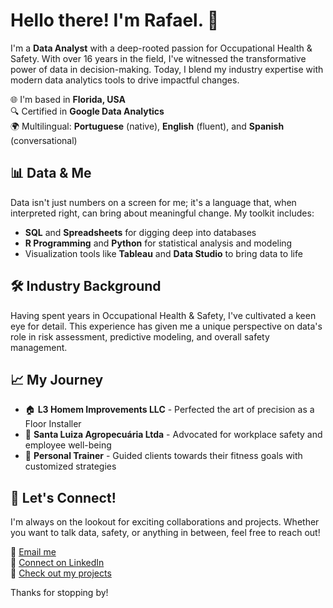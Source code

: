 # Hello there! I'm Rafael. 👋

I'm a **Data Analyst** with a deep-rooted passion for Occupational Health & Safety. With over 16 years in the field, I've witnessed the transformative power of data in decision-making. Today, I blend my industry expertise with modern data analytics tools to drive impactful changes.

🌐 I'm based in **Florida, USA**  
🔍 Certified in **Google Data Analytics**  
🌍 Multilingual: **Portuguese** (native), **English** (fluent), and **Spanish** (conversational)  

## 📊 Data & Me

Data isn't just numbers on a screen for me; it's a language that, when interpreted right, can bring about meaningful change. My toolkit includes:
- **SQL** and **Spreadsheets** for digging deep into databases
- **R Programming** and **Python** for statistical analysis and modeling
- Visualization tools like **Tableau** and **Data Studio** to bring data to life

## 🛠 Industry Background

Having spent years in Occupational Health & Safety, I've cultivated a keen eye for detail. This experience has given me a unique perspective on data's role in risk assessment, predictive modeling, and overall safety management.

## 📈 My Journey

- 🏠 **L3 Homem Improvements LLC** - Perfected the art of precision as a Floor Installer
- 🌱 **Santa Luiza Agropecuária Ltda** - Advocated for workplace safety and employee well-being
- 💪 **Personal Trainer** - Guided clients towards their fitness goals with customized strategies

## 🤝 Let's Connect!

I'm always on the lookout for exciting collaborations and projects. Whether you want to talk data, safety, or anything in between, feel free to reach out!

📧 [Email me](mailto:rveiga84@gmail.com)  
🔗 [Connect on LinkedIn](https://www.linkedin.com/in/rafael-veiga-715731100/)  
📂 [Check out my projects](https://rveiga84.github.io/projects/)

Thanks for stopping by!

